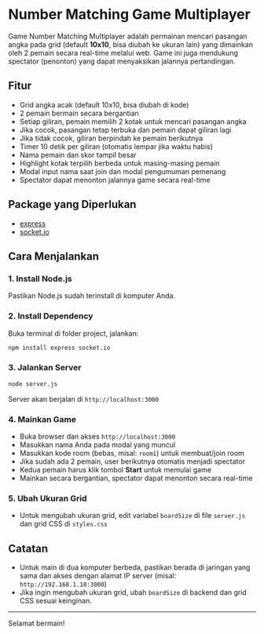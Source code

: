 # Number Matching Game Multiplayer

Game Number Matching Multiplayer adalah permainan mencari pasangan angka pada grid (default **10x10**, bisa diubah ke ukuran lain) yang dimainkan oleh 2 pemain secara real-time melalui web. Game ini juga mendukung spectator (penonton) yang dapat menyaksikan jalannya pertandingan.

## Fitur
- Grid angka acak (default 10x10, bisa diubah di kode)
- 2 pemain bermain secara bergantian
- Setiap giliran, pemain memilih 2 kotak untuk mencari pasangan angka
- Jika cocok, pasangan tetap terbuka dan pemain dapat giliran lagi
- Jika tidak cocok, giliran berpindah ke pemain berikutnya
- Timer 10 detik per giliran (otomatis lempar jika waktu habis)
- Nama pemain dan skor tampil besar
- Highlight kotak terpilih berbeda untuk masing-masing pemain
- Modal input nama saat join dan modal pengumuman pemenang
- Spectator dapat menonton jalannya game secara real-time

## Package yang Diperlukan
- [express](https://www.npmjs.com/package/express)
- [socket.io](https://www.npmjs.com/package/socket.io)

## Cara Menjalankan

### 1. Install Node.js
Pastikan Node.js sudah terinstall di komputer Anda.

### 2. Install Dependency
Buka terminal di folder project, jalankan:
```bash
npm install express socket.io
```

### 3. Jalankan Server
```bash
node server.js
```
Server akan berjalan di `http://localhost:3000`

### 4. Mainkan Game
- Buka browser dan akses `http://localhost:3000`
- Masukkan nama Anda pada modal yang muncul
- Masukkan kode room (bebas, misal: `room1`) untuk membuat/join room
- Jika sudah ada 2 pemain, user berikutnya otomatis menjadi spectator
- Kedua pemain harus klik tombol **Start** untuk memulai game
- Mainkan secara bergantian, spectator dapat menonton secara real-time

### 5. Ubah Ukuran Grid
- Untuk mengubah ukuran grid, edit variabel `boardSize` di file `server.js` dan grid CSS di `styles.css`

## Catatan
- Untuk main di dua komputer berbeda, pastikan berada di jaringan yang sama dan akses dengan alamat IP server (misal: `http://192.168.1.10:3000`)
- Jika ingin mengubah ukuran grid, ubah `boardSize` di backend dan grid CSS sesuai keinginan.

---

Selamat bermain!